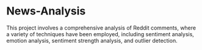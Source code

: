# News-Analysis
This project involves a comprehensive analysis of Reddit comments, where a variety of techniques have been employed, including sentiment analysis, emotion analysis, sentiment strength analysis, and outlier detection.
